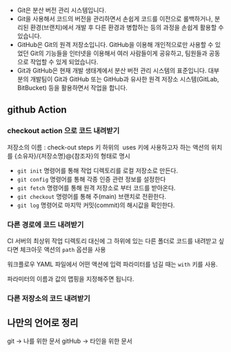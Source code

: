 
- Git은 분산 버전 관리 시스템입니다.
-   Git을 사용해서 코드의 버전을 관리하면서 손쉽게 코드를 이전으로 롤백하거나, 분리된 환경(브랜치)에서 개발 후 다른 환경과 병합하는 등의 과정을 손쉽게 활용할 수 있습니다.
-   GitHub은 Git의 원격 저장소입니다. GitHub을 이용해 개인적으로만 사용할 수 있었던 Git의 기능들을 인터넷을 이용해서 여러 사람들이게 공유하고, 팀원들과 공동으로 작업할 수 있게 되었습니다.
-   Git과 GitHub은 현재 개발 생태계에서 분산 버전 관리 시스템의 표준입니다. 대부분의 개발팀이 Git과 GitHub 또는 GitHub과 유사한 원격 저장소 시스템(GitLab, BitBucket) 등을 활용하면서 작업을 합니다.


## github Action 
### checkout action 으로 코드 내려받기 

저장소의 이름 : check-out
steps 키 하위의  uses 키에 사용하고자 하는 액션의 위치를 {소유자}/{저장소명}@{참조자}의 형태로 명시


-   `git init` 명령어를 통해 작업 디렉토리를 로컬 저장소로 만든다.
-   `git config` 명령어를 통해 각종 인증 관련 정보를 설정한다
-   `git fetch` 명령어를 통해 원격 저장소로 부터 코드를 받아온다.
-   `git checkout` 명령어를 통해 주(main) 브랜치로 전환한다.
-   `git log` 명령어로 마지막 커밋(commit)의 해시값을 확인한다.

### 다른 경로에 코드 내려받기
CI 서버의 최상위 작업 디렉토리 대신에 그 하위에 있는 다른 폴더로 코드를 내려받고 싶다면
체크아웃 액션의 `path` 옵션을 사용

워크플로우 YAML 파일에서 어떤 액션에 입력 파라미터를 넘길 때는 `with` 키를 사용.

파라미터의 이름과 값의 맵핑을 지정해주면 됩니다.

### 다른 저장소의 코드 내려받기






## 나만의 언어로 정리
git -> 나를 위한 문서 
gitHub -> 타인을 위한 문서
>

